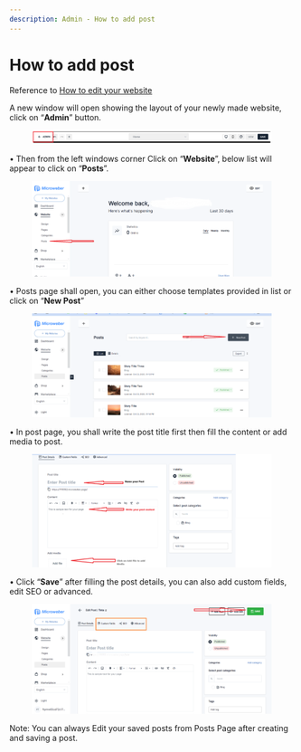```yaml
---
description: Admin - How to add post
---
```


# How to add post

Reference to [How to edit your website](https://help.microweber.com/user-guide/live-edit-how-to-edit-you-site)

A new window will open showing the layout of your newly made website, click on “**Admin**” button.

<figure><img src=".gitbook/assets/image (1) (1) (1) (1) (1).png" alt=""><figcaption></figcaption></figure>

• Then from the left windows corner Click on “**Website**”, below list will appear to click on “**Posts**”.

<figure><img src=".gitbook/assets/image (1) (1) (1) (1) (1) (1).png" alt=""><figcaption></figcaption></figure>

• Posts page shall open, you can either choose templates provided in list or click on “**New Post**”

<figure><img src=".gitbook/assets/image (2) (1) (1) (1).png" alt=""><figcaption></figcaption></figure>

&#x20;• In post page, you shall write the post title first then fill the content or add media to post.

<figure><img src=".gitbook/assets/image (3) (1).png" alt=""><figcaption></figcaption></figure>

• Click “**Save**” after filling the post details, you can also add custom fields, edit SEO or advanced.

<figure><img src=".gitbook/assets/image (66).png" alt=""><figcaption></figcaption></figure>

Note: You can always Edit your saved posts from Posts Page after creating and saving a post.
